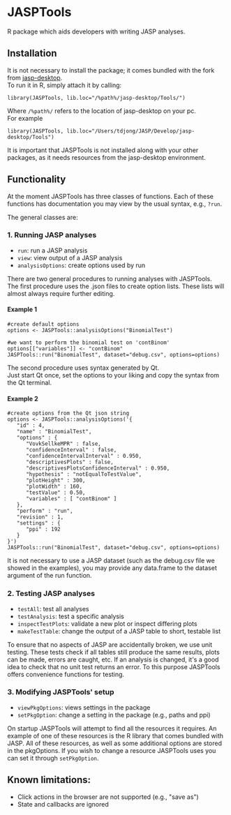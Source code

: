 # JASPTools
R package which aids developers with writing JASP analyses.

## Installation
It is not necessary to install the package; it comes bundled with the fork from [jasp-desktop](https://github.com/jasp-stats/jasp-desktop/).  
To run it in R, simply attach it by calling:

`library(JASPTools, lib.loc="/%path%/jasp-desktop/Tools/")`

Where `/%path%/` refers to the location of jasp-desktop on your pc.  
For example

`library(JASPTools, lib.loc="/Users/tdjong/JASP/Develop/jasp-desktop/Tools")`

It is important that JASPTools is not installed along with your other packages, as it needs resources from the jasp-desktop environment.

## Functionality
At the moment JASPTools has three classes of functions.
Each of these functions has documentation you may view by the usual syntax, e.g., `?run`.

The general classes are:


### 1. Running JASP analyses
- `run`: run a JASP analysis
- `view`: view output of a JASP analysis
- `analysisOptions`: create options used by run

There are two general procedures to running analyses with JASPTools.  
The first procedure uses the .json files to create option lists.
These lists will almost always require further editing.
#### Example 1
```
#create default options
options <- JASPTools::analysisOptions("BinomialTest")

#we want to perform the binomial test on 'contBinom'
options[["variables"]] <- "contBinom"
JASPTools::run("BinomialTest", dataset="debug.csv", options=options)
```

The second procedure uses syntax generated by Qt.  
Just start Qt once, set the options to your liking and copy the syntax from the Qt terminal.
#### Example 2
```
#create options from the Qt json string
options <- JASPTools::analysisOptions('{
   "id" : 4,
   "name" : "BinomialTest",
   "options" : {
      "VovkSellkeMPR" : false,
      "confidenceInterval" : false,
      "confidenceIntervalInterval" : 0.950,
      "descriptivesPlots" : false,
      "descriptivesPlotsConfidenceInterval" : 0.950,
      "hypothesis" : "notEqualToTestValue",
      "plotHeight" : 300,
      "plotWidth" : 160,
      "testValue" : 0.50,
      "variables" : [ "contBinom" ]
   },
   "perform" : "run",
   "revision" : 1,
   "settings" : {
      "ppi" : 192
   }
}')
JASPTools::run("BinomialTest", dataset="debug.csv", options=options)
```

It is not necessary to use a JASP dataset (such as the debug.csv file we showed in the examples), you may provide any data.frame to the dataset argument of the run function.

### 2. Testing JASP analyses
- `testAll`: test all analyses
- `testAnalysis`: test a specific analysis
- `inspectTestPlots`: validate a new plot or inspect differing plots
- `makeTestTable`: change the output of a JASP table to short, testable list

To ensure that no aspects of JASP are accidentally broken, we use unit testing.
These tests check if all tables still produce the same results, plots can be made, errors are caught, etc.
If an analysis is changed, it's a good idea to check that no unit test returns an error.
To this purpose JASPTools offers convenience functions for testing.

### 3. Modifying JASPTools' setup
- `viewPkgOptions`: views settings in the package 
- `setPkgOption`: change a setting in the package (e.g., paths and ppi)

On startup JASPTools will attempt to find all the resources it requires.
An example of one of these resources is the R library that comes bundled with JASP.
All of these resources, as well as some additional options are stored in the pkgOptions.
If you wish to change a resource JASPTools uses you can set it through `setPkgOption`.


## Known limitations:
- Click actions in the browser are not supported (e.g., "save as")
- State and callbacks are ignored
